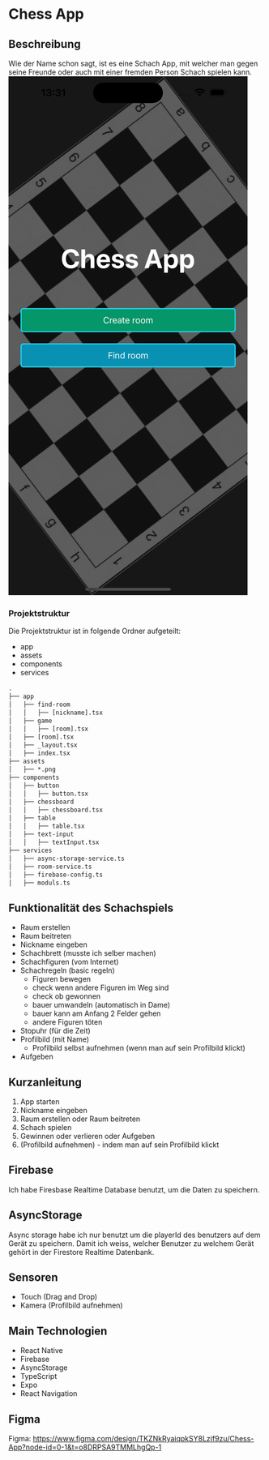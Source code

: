 # Chess App
## Beschreibung
Wie der Name schon sagt, ist es eine Schach App,
mit welcher man gegen seine Freunde oder 
auch mit einer fremden Person Schach spielen kann.
![Start-Screen.png](assets/Start-Screen.png)
### Projektstruktur
Die Projektstruktur ist in folgende Ordner aufgeteilt:
- app
- assets
- components
- services
```
.
├── app
│   ├── find-room
│   │   ├── [nickname].tsx
│   ├── game
│   │   ├── [room].tsx
│   ├── [room].tsx
│   ├── _layout.tsx
│   ├── index.tsx
├── assets
│   ├── *.png
├── components
│   ├── button
│   │   ├── button.tsx
│   ├── chessboard
│   │   ├── chessboard.tsx
│   ├── table
│   │   ├── table.tsx
│   ├── text-input
│   │   ├── textInput.tsx
├── services
│   ├── async-storage-service.ts
│   ├── room-service.ts
│   ├── firebase-config.ts
│   ├── moduls.ts
```
## Funktionalität des Schachspiels
- Raum erstellen
- Raum beitreten
- Nickname eingeben
- Schachbrett (musste ich selber machen)
- Schachfiguren (vom Internet)
- Schachregeln (basic regeln)
  - Figuren bewegen
  - check wenn andere Figuren im Weg sind
  - check ob gewonnen
  - bauer umwandeln (automatisch in Dame)
  - bauer kann am Anfang 2 Felder gehen
  - andere Figuren töten
- Stopuhr (für die Zeit)
- Profilbild (mit Name)
    - Profilbild selbst aufnehmen (wenn man auf sein Profilbild klickt)
- Aufgeben

## Kurzanleitung
1. App starten
2. Nickname eingeben
3. Raum erstellen oder Raum beitreten
4. Schach spielen
5. Gewinnen oder verlieren oder Aufgeben
6. (Profilbild aufnehmen) - indem man auf sein Profilbild klickt

## Firebase
Ich habe Firesbase Realtime Database benutzt, um die Daten zu speichern.

## AsyncStorage
Async storage habe ich nur benutzt um die playerId des benutzers auf dem Gerät zu speichern. Damit ich weiss, welcher Benutzer zu welchem Gerät gehört in der Firestore Realtime Datenbank.
## Sensoren
- Touch (Drag and Drop)
- Kamera (Profilbild aufnehmen)

## Main Technologien
- React Native
- Firebase
- AsyncStorage
- TypeScript
- Expo
- React Navigation

## Figma
Figma: https://www.figma.com/design/TKZNkRyaiqpkSY8Lzjf9zu/Chess-App?node-id=0-1&t=o8DRPSA9TMMLhgQp-1

